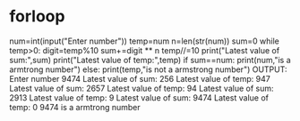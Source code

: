 # forloop
num=int(input("Enter number"))
temp=num
n=len(str(num))
sum=0
while temp>0:
    digit=temp%10
    sum+=digit ** n
    temp//=10
    print("Latest value of sum:",sum)
    print("Latest value of temp:",temp)
if sum==num:
    print(num,"is a armtrong number")
else:
    print(temp,"is not a armstrong number")
OUTPUT:
       Enter number 9474
Latest value of sum: 256
Latest value of temp: 947
Latest value of sum: 2657
Latest value of temp: 94
Latest value of sum: 2913
Latest value of temp: 9
Latest value of sum: 9474
Latest value of temp: 0
9474 is a armtrong number

